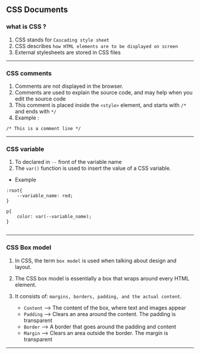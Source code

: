 ## CSS Documents

### what is CSS ?

1. CSS stands for `Cascading style sheet`
2. CSS describes `how HTML elements are to be displayed on screen`
3. External stylesheets are stored in CSS files

<hr>

### CSS comments

1. Comments are not displayed in the browser.
2. Comments are used to explain the source code, and may help when you edit the source code
3. This comment is placed inside the `<style>` element, and starts with `/*` and ends with `*/`
4. Example :
```
/* This is a comment line */
```
<hr>

### CSS variable

1. To declared in `--` front of the variable name
2. The `var()` function is used to insert the value of a CSS variable.
- Example
```
:root{
    --variable_name: red;
}

p{
    color: var(--variable_name);
}


```

<hr>

### CSS Box model

1. In CSS, the term `box model` is used when talking about design and layout.

2. The CSS box model is essentially a box that wraps around every HTML element. 
3. It consists of: `margins, borders, padding, and the actual content`.
    - `Content` --> The content of the box, where text and images appear
    - `Padding` --> Clears an area around the content. The padding is transparent
    - `Border` --> A border that goes around the padding and content
    - `Margin` --> Clears an area outside the border. The margin is transparent

<hr>